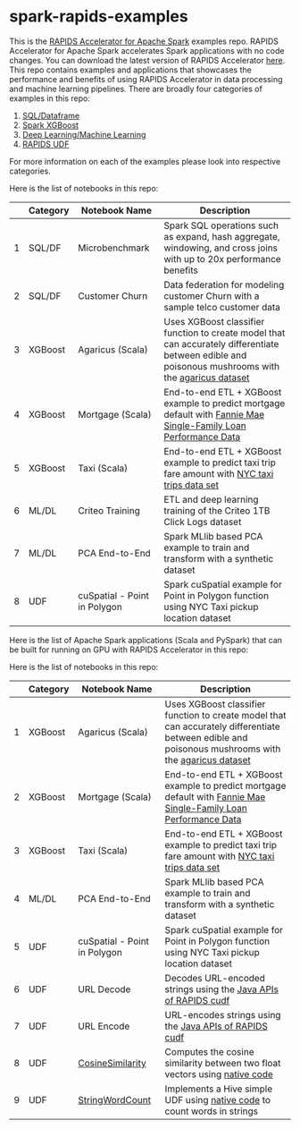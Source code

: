 # spark-rapids-examples

This is the [RAPIDS Accelerator for Apache Spark](https://nvidia.github.io/spark-rapids/) examples repo.
RAPIDS Accelerator for Apache Spark accelerates Spark applications with no code changes.
You can download the latest version of RAPIDS Accelerator [here](https://nvidia.github.io/spark-rapids/docs/download.html).
This repo contains examples and applications that showcases the performance and benefits of using 
RAPIDS Accelerator in data processing and machine learning pipelines. 
There are broadly four categories of examples in this repo: 
1. [SQL/Dataframe](./examples/SQL+DF-Examples) 
2. [Spark XGBoost](./examples/XGBoost-Examples) 
3. [Deep Learning/Machine Learning](./examples/ML+DL-Examples) 
4. [RAPIDS UDF](./examples/UDF-Examples)

For more information on each of the examples please look into respective categories.

Here is the list of notebooks in this repo:

|   | Category  | Notebook Name | Description
| ------------- | ------------- | ------------- | -------------
| 1 | SQL/DF | Microbenchmark | Spark SQL operations such as expand, hash aggregate, windowing, and cross joins with up to 20x performance benefits
| 2 | SQL/DF | Customer Churn | Data federation for modeling customer Churn with a sample telco customer data
| 3 | XGBoost | Agaricus (Scala) | Uses XGBoost classifier function to create model that can accurately differentiate between edible and poisonous mushrooms with the [agaricus dataset](https://archive.ics.uci.edu/ml/datasets/mushroom)
| 4 | XGBoost | Mortgage (Scala) | End-to-end ETL + XGBoost example to predict mortgage default with [Fannie Mae Single-Family Loan Performance Data](https://capitalmarkets.fanniemae.com/credit-risk-transfer/single-family-credit-risk-transfer/fannie-mae-single-family-loan-performance-data)
| 5 | XGBoost | Taxi (Scala) | End-to-end ETL + XGBoost example to predict taxi trip fare amount with [NYC taxi trips data set](https://www1.nyc.gov/site/tlc/about/tlc-trip-record-data.page)
| 6 | ML/DL | Criteo Training | ETL and deep learning training of the Criteo 1TB Click Logs dataset
| 7 | ML/DL | PCA End-to-End | Spark MLlib based PCA example to train and transform with a synthetic dataset
| 8 | UDF | cuSpatial - Point in Polygon | Spark cuSpatial example for Point in Polygon function using NYC Taxi pickup location dataset

Here is the list of Apache Spark applications (Scala and PySpark) that can be built for running on GPU with RAPIDS Accelerator in this repo:

Here is the list of notebooks in this repo:

|   | Category  | Notebook Name | Description
| ------------- | ------------- | ------------- | -------------
| 1 | XGBoost | Agaricus (Scala) | Uses XGBoost classifier function to create model that can accurately differentiate between edible and poisonous mushrooms with the [agaricus dataset](https://archive.ics.uci.edu/ml/datasets/mushroom)
| 2 | XGBoost | Mortgage (Scala) | End-to-end ETL + XGBoost example to predict mortgage default with [Fannie Mae Single-Family Loan Performance Data](https://capitalmarkets.fanniemae.com/credit-risk-transfer/single-family-credit-risk-transfer/fannie-mae-single-family-loan-performance-data)
| 3 | XGBoost | Taxi (Scala) | End-to-end ETL + XGBoost example to predict taxi trip fare amount with [NYC taxi trips data set](https://www1.nyc.gov/site/tlc/about/tlc-trip-record-data.page)
| 4 | ML/DL | PCA End-to-End | Spark MLlib based PCA example to train and transform with a synthetic dataset
| 5 | UDF | cuSpatial - Point in Polygon | Spark cuSpatial example for Point in Polygon function using NYC Taxi pickup location dataset
| 6 | UDF | URL Decode | Decodes URL-encoded strings using the [Java APIs of RAPIDS cudf](https://docs.rapids.ai/api/cudf-java/stable/)
| 7 | UDF | URL Encode | URL-encodes strings using the [Java APIs of RAPIDS cudf](https://docs.rapids.ai/api/cudf-java/stable/)
| 8 | UDF | [CosineSimilarity](https://github.com/NVIDIA/spark-rapids-examples/blob/branch-22.06/examples/UDF-Examples/RAPIDS-accelerated-UDFs/src/main/java/com/nvidia/spark/rapids/udf/java/CosineSimilarity.java) | Computes the cosine similarity between two float vectors using [native code](https://github.com/NVIDIA/spark-rapids-examples/tree/branch-22.06/examples/UDF-Examples/RAPIDS-accelerated-UDFs/src/main/cpp/src)
| 9 | UDF | [StringWordCount](https://github.com/NVIDIA/spark-rapids-examples/blob/branch-22.06/examples/UDF-Examples/RAPIDS-accelerated-UDFs/src/main/java/com/nvidia/spark/rapids/udf/hive/StringWordCount.java)  | Implements a Hive simple UDF using [native code](https://github.com/NVIDIA/spark-rapids-examples/tree/branch-22.06/examples/UDF-Examples/RAPIDS-accelerated-UDFs/src/main/cpp/src) to count words in strings
